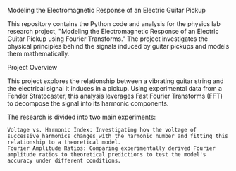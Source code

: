 Modeling the Electromagnetic Response of an Electric Guitar Pickup

This repository contains the Python code and analysis for the physics lab research project, 
"Modeling the Electromagnetic Response of an Electric Guitar Pickup using Fourier Transforms." 
The project investigates the physical principles behind the signals induced by guitar pickups and models them mathematically.


Project Overview

This project explores the relationship between a vibrating guitar string and the electrical signal it induces in a pickup. 
Using experimental data from a Fender Stratocaster, this analysis leverages Fast Fourier Transforms (FFT) to decompose the signal into its harmonic components.

The research is divided into two main experiments:

    Voltage vs. Harmonic Index: Investigating how the voltage of successive harmonics changes with the harmonic number and fitting this relationship to a theoretical model.
    Fourier Amplitude Ratios: Comparing experimentally derived Fourier amplitude ratios to theoretical predictions to test the model's accuracy under different conditions.
